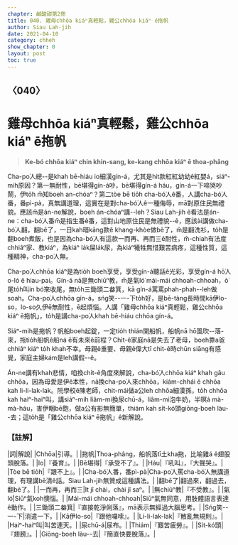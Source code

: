 ```yaml
---
chapter: 鹹酸甜第2冊
title: 040. 雞母chhōa kiáⁿ真輕鬆，雞公chhōa kiáⁿ ē拖帆
author: Siau Lah-jih
date: 2021-04-10
category: chheh
show_chapter: 0
layout: post
toc: true
---
```


## 〈040〉
# 雞母chhōa kiáⁿ真輕鬆，雞公chhōa kiáⁿ ē拖帆
> **Ke-bó chhōa kiáⁿ chin khin-sang, ke-kang chhōa kiáⁿ ē thoa-phâng**

Cha-po͘人總--是khah bē-hiáu io細漢gín-á，尤其是hit款紅紅幼幼ê紅嬰á，siáⁿ-mih原因？第一無耐性，bē堪得gín-á吵，bē堪得gín-á háu，gín-á一下啼哭吵鬧，伊to̍h m̄知boeh an-chóaⁿ？第二tòe bē tio̍h cha-bó͘人ê番，人講cha-bó͘人番，番pì-pà，真無講道理，這實在是對cha-bó͘人ê一種侮辱，mā對原住民無禮貌。應該m̄是án-ne解說，boeh án-chóaⁿ講--leh？Siau Lah-jih ê看法是án-ne：cha-bó͘人番m̄是指生番ê番，這對山地原住民是無禮貌--ê，應該ài講做cha-bó͘人翻，翻bē了，一日kah暗kāng款ê khang-khòe做bē了，m̄是翻洗衫，to̍h是翻boeh煮飯，也是因為cha-bó͘人有這款一而再、再而三ê耐性，m̄-chiah有法度 chhiâⁿ家、教kiáⁿ，為kiáⁿ la̍k屎la̍k尿，為kiáⁿ犧牲無惜艱苦病疼，這種性質，這種精神，cha-po͘人無。

Cha-po͘人chhōa kiáⁿ是為tio̍h boeh享受，享受gín-á聽話ê光彩，享受gín-á hō͘人o-ló ê hiau-pai。Gín-á nā是無chiūⁿ教，m̄是氣ló͘ mái-mái chhoah-chhoah，ò͘尾to̍h叫in bó͘來收尾，無to̍h三鋤頭二畚箕，kā gín-á罵罵phah-phah--leh做soah。Cha-po͘人chhōa gín-á，sńg笑--一-下to̍h好，是bē-tàng長時間kā伊lo-so，lo-so久伊ē無耐性，ē起煩惱。人講「雞母chhōa kiáⁿ真輕鬆，雞公chhōa kiáⁿ ē拖帆」，to̍h是講cha-po͘人khah bē-hiáu chhōa gín-á。

Siáⁿ-mih是拖帆？帆船boeh起錠，一定tio̍h thián開船帆，船帆nā hō͘風吹--落-來，拖tio̍h船帆ê船ná ē有未來ê前程？Chi̍t-ê家庭nā是失去了老母，boeh靠a爸chhiâⁿ kiáⁿ to̍h khah不幸。母親ê重要、母親ê偉大tī chit-ê時chūn siāng有感覺，家庭主婦kám是leh講假--ê。

Án-ne講有khah悲情，咱換chi̍t-ê角度來解說，cha-bó͘人chhōa kiáⁿ khah gâu chhōa，因為母愛是伊ê本性，nā換cha-po͘人來chhōa，kiám-chhái ē chhōa kah li-li-lak-lak。阮學校ê陳老師，chit-mái做a公leh chhōa細漢孫，to̍h chhōa kah haiⁿ-haiⁿ叫，講siáⁿ-mih liâm-mi換尿chū-á，liâm-mi泡牛奶，半暝á mà-mà-háu，害伊睏bē飽，做a公有影無簡單，thiám kah si̍t-kó͘頭giōng-boeh làu--去；這to̍h是「雞公chhōa kiáⁿ ē拖帆」ê新解說。

### 【註解】

|詞|解說|
|Chhōa|引導。|
|拖帆|Thoa-phâng，船帆落tī土kha拖，比喻雞á ê翅股頭脫落。|
|Io|『養育』。|
|Bē堪得|『承受不了』。|
|Háu|『吼叫』，『大聲哭』。|
|Tòe bē tio̍h|『跟不上』。|
|Cha-bó͘人番，番pì-pà|Cha-po͘人罵cha-bó͘人無講道理，有理講bē清ê話。Siau Lah-jih無贊成這種講法。|
|翻bē了|翻過來，翻過去，翻bē了。|
|一而再，再而三|It jî chài，chài jî saⁿ。|
|無chiūⁿ教|『不受教』。|
|氣ló͘|Siūⁿ氣koh懊惱。|
|Mái-mái chhoah-chhoah|Siūⁿ氣無同意，用肢體語言表達ê動作。|
|三鋤頭二畚箕|『直接乾淨俐落』，mā表示無經過大腦思考。|
|Sńg笑--一-下|消遣一下。|
|Kā伊lo-so|『跟他囉嗦』。|
|Li-li-lak-lak|『散亂無規則』。|
|Haiⁿ-haiⁿ叫|叫苦連天。|
|尿chū-á|尿布。|
|Thiám|『艱苦疲勞』。|
|Si̍t-kó͘頭|『翅膀』。|
|Giōng-boeh làu--去|『簡直快要脫落』。|
